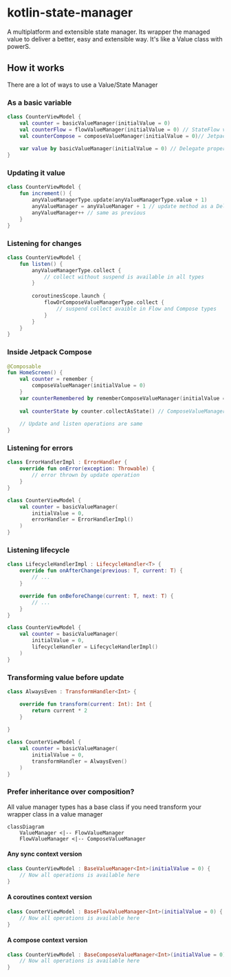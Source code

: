 # kotlin-state-manager
A multiplatform and extensible state manager. Its wrapper the managed value to deliver a better, easy and extensible way. It's like a Value class with powerS.

## How it works
There are a lot of ways to use a Value/State Manager

### As a basic variable
```kotlin
class CounterViewModel {
    val counter = basicValueManager(initialValue = 0)
    val counterFlow = flowValueManager(initialValue = 0) // StateFlow version
    val counterCompose = composeValueManager(initialValue = 0)// Jetpack Compose version
    
    var value by basicValueManager(initialValue = 0) // Delegate property version available is all previous version
}
```

### Updating it value
```kotlin
class CounterViewModel {
    fun increment() {
        anyValueManagerType.update(anyValueManagerType.value + 1)
        anyValueManager = anyValueManager + 1 // update method as a Delegate property
        anyValueManager++ // same as previous
    }
}
```

### Listening for changes
```kotlin
class CounterViewModel {
    fun listen() {
        anyValueManagerType.collect {
            // collect without suspend is available in all types
        }
        
        coroutinesScope.launch {
            flowOrComposeValueManagerType.collect {
                // suspend collect avaible in Flow and Compose types
            }
        }
    }
}
```

### Inside Jetpack Compose
```kotlin
@Composable
fun HomeScreen() {
    val counter = remember { 
        composeValueManager(initialValue = 0)
    }
    var counterRemembered by rememberComposeValueManager(initialValue = 0)
    
    val counterState by counter.collectAsState() // ComposeValueManager is a FlowValueManager by default
    
    // Update and listen operations are same
}
```

### Listening for errors
```kotlin
class ErrorHandlerImpl : ErrorHandler {
    override fun onError(exception: Throwable) {
        // error thrown by update operation
    }
}

class CounterViewModel {
    val counter = basicValueManager(
        initialValue = 0,
        errorHandler = ErrorHandlerImpl()
    )
}
```

### Listening lifecycle
```kotlin
class LifecycleHandlerImpl : LifecycleHandler<T> {
    override fun onAfterChange(previous: T, current: T) {
        // ...
    }

    override fun onBeforeChange(current: T, next: T) {
        // ...
    }
}

class CounterViewModel {
    val counter = basicValueManager(
        initialValue = 0,
        lifecycleHandler = LifecycleHandlerImpl()
    )
}
```


### Transforming value before update
```kotlin
class AlwaysEven : TransformHandler<Int> {

    override fun transform(current: Int): Int {
        return current * 2
    }
    
}

class CounterViewModel {
    val counter = basicValueManager(
        initialValue = 0,
        transformHandler = AlwaysEven()
    )
}
```


### Prefer inheritance over composition?
All value manager types has a base class if you need transform your wrapper class in a value manager

```mermaid
classDiagram
    ValueManager <|-- FlowValueManager
    FlowValueManager <|-- ComposeValueManager
```

#### Any sync context version
```kotlin
class CounterViewModel : BaseValueManager<Int>(initialValue = 0) {
    // Now all operations is available here
}
```

#### A coroutines context version
```kotlin
class CounterViewModel : BaseFlowValueManager<Int>(initialValue = 0) {
    // Now all operations is available here
}
```

#### A compose context version
```kotlin
class CounterViewModel : BaseComposeValueManager<Int>(initialValue = 0) {
    // Now all operations is available here
}
```
